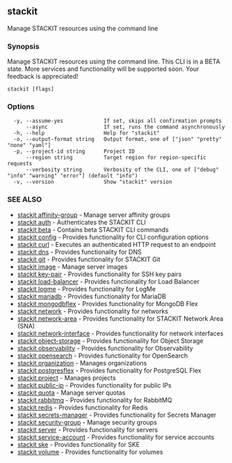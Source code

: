 ## stackit

Manage STACKIT resources using the command line

### Synopsis

Manage STACKIT resources using the command line.
This CLI is in a BETA state.
More services and functionality will be supported soon. Your feedback is appreciated!

```
stackit [flags]
```

### Options

```
  -y, --assume-yes             If set, skips all confirmation prompts
      --async                  If set, runs the command asynchronously
  -h, --help                   Help for "stackit"
  -o, --output-format string   Output format, one of ["json" "pretty" "none" "yaml"]
  -p, --project-id string      Project ID
      --region string          Target region for region-specific requests
      --verbosity string       Verbosity of the CLI, one of ["debug" "info" "warning" "error"] (default "info")
  -v, --version                Show "stackit" version
```

### SEE ALSO

* [stackit affinity-group](./stackit_affinity-group.md)	 - Manage server affinity groups
* [stackit auth](./stackit_auth.md)	 - Authenticates the STACKIT CLI
* [stackit beta](./stackit_beta.md)	 - Contains beta STACKIT CLI commands
* [stackit config](./stackit_config.md)	 - Provides functionality for CLI configuration options
* [stackit curl](./stackit_curl.md)	 - Executes an authenticated HTTP request to an endpoint
* [stackit dns](./stackit_dns.md)	 - Provides functionality for DNS
* [stackit git](./stackit_git.md)	 - Provides functionality for STACKIT Git
* [stackit image](./stackit_image.md)	 - Manage server images
* [stackit key-pair](./stackit_key-pair.md)	 - Provides functionality for SSH key pairs
* [stackit load-balancer](./stackit_load-balancer.md)	 - Provides functionality for Load Balancer
* [stackit logme](./stackit_logme.md)	 - Provides functionality for LogMe
* [stackit mariadb](./stackit_mariadb.md)	 - Provides functionality for MariaDB
* [stackit mongodbflex](./stackit_mongodbflex.md)	 - Provides functionality for MongoDB Flex
* [stackit network](./stackit_network.md)	 - Provides functionality for networks
* [stackit network-area](./stackit_network-area.md)	 - Provides functionality for STACKIT Network Area (SNA)
* [stackit network-interface](./stackit_network-interface.md)	 - Provides functionality for network interfaces
* [stackit object-storage](./stackit_object-storage.md)	 - Provides functionality for Object Storage
* [stackit observability](./stackit_observability.md)	 - Provides functionality for Observability
* [stackit opensearch](./stackit_opensearch.md)	 - Provides functionality for OpenSearch
* [stackit organization](./stackit_organization.md)	 - Manages organizations
* [stackit postgresflex](./stackit_postgresflex.md)	 - Provides functionality for PostgreSQL Flex
* [stackit project](./stackit_project.md)	 - Manages projects
* [stackit public-ip](./stackit_public-ip.md)	 - Provides functionality for public IPs
* [stackit quota](./stackit_quota.md)	 - Manage server quotas
* [stackit rabbitmq](./stackit_rabbitmq.md)	 - Provides functionality for RabbitMQ
* [stackit redis](./stackit_redis.md)	 - Provides functionality for Redis
* [stackit secrets-manager](./stackit_secrets-manager.md)	 - Provides functionality for Secrets Manager
* [stackit security-group](./stackit_security-group.md)	 - Manage security groups
* [stackit server](./stackit_server.md)	 - Provides functionality for servers
* [stackit service-account](./stackit_service-account.md)	 - Provides functionality for service accounts
* [stackit ske](./stackit_ske.md)	 - Provides functionality for SKE
* [stackit volume](./stackit_volume.md)	 - Provides functionality for volumes

